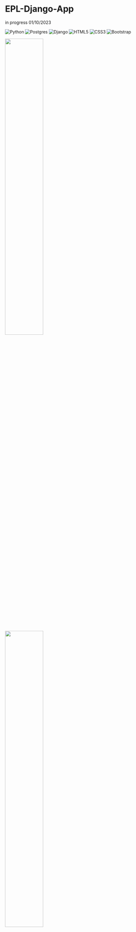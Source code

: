 # EPL-Django-App

in progress 01/10/2023

![Python](https://img.shields.io/badge/python-3670A0?style=for-the-badge&logo=python&logoColor=ffdd54)
![Postgres](https://img.shields.io/badge/postgres-%23316192.svg?style=for-the-badge&logo=postgresql&logoColor=white)
![Django](https://img.shields.io/badge/django-%23092E20.svg?style=for-the-badge&logo=django&logoColor=white)
![HTML5](https://img.shields.io/static/v1?style=for-the-badge&message=HTML5&color=E34F26&logo=HTML5&logoColor=FFFFFF&label=)
![CSS3](https://img.shields.io/static/v1?style=for-the-badge&message=CSS3&color=1572B6&logo=CSS3&logoColor=FFFFFF&label=)
![Bootstrap](https://img.shields.io/static/v1?style=for-the-badge&message=Bootstrap&color=7952B3&logo=Bootstrap&logoColor=FFFFFF&label=)

<img src="https://drive.google.com/uc?export=view&id=1Ja0kDFlFVkaOUeVWXRe4xdPieUBcrqmy" width="50%" height="50%" />
<img src="https://drive.google.com/uc?export=view&id=1KYuaB0yi5Wf-4LvCkX0stImbMQXS5QHy" width="50%" height="50%" />

## What is it?

- I love soccer so much and keep up with English Premier League. So I wanted to get the EPL information with public API
- Information from API will be saved or updated in database
- Models: Players, Teams, Matches, Scores
- I will build REST

## Functionality

- Django Web Application
- Django REST API
- API

## Problems I faced

- Had trouble with Game outcomes. I found out that Null and Draw values were a thing for some games.
- The matches were not updating and I fixed it by using update_or_create and update for Objects.
